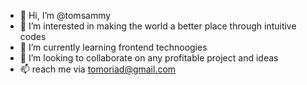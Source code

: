 - 👋 Hi, I’m @tomsammy
- 👀 I’m interested in making the world a better place through intuitive codes
- 🌱 I’m currently learning frontend technoogies
- 💞️ I’m looking to collaborate on any profitable project and ideas
- 📫 reach me via tomoriad@gmail.com

<!---
tomsammy/tomsammy is a ✨ special ✨ repository because its `README.md` (this file) appears on your GitHub profile.
You can click the Preview link to take a look at your changes.
--->

